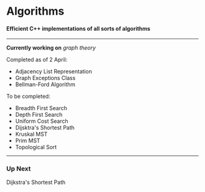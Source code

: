 # Algorithms
<h4>Efficient C++ implementations of all sorts of algorithms</h4>
<hr>
<p><strong>Currently working on</strong> <i>graph theory</i></p>
<p>Completed as of 2 April:</p>
<ul>
<li>Adjacency List Representation</li>
<li>Graph Exceptions Class</li>
<li>Bellman-Ford Algorithm</li>
</ul>
<p>To be completed:</p>
<ul>
<li>Breadth First Search</li>
<li>Depth First Search</li>
<li>Uniform Cost Search</li>
<li>Dijsktra's Shortest Path</li>
<li>Kruskal MST</li>
<li>Prim MST</li>
<li>Topological Sort</li>
</ul>
<hr>
<h3>Up Next</h3>
<p>Dijkstra's Shortest Path</p>
